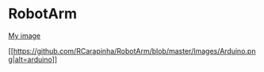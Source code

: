 # RobotArm

[My image](https://github.com/RCarapinha/RobotArm/blob/master/Images/Arduino.png?raw=true)

[[https://github.com/RCarapinha/RobotArm/blob/master/Images/Arduino.png|alt=arduino]]
